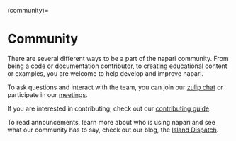 (community)=
# Community

There are several different ways to be a part of the napari community. From
being a code or documentation contributor, to creating educational content or
examples, you are welcome to help develop and improve napari.

To ask questions and interact with the team, you can join our
[zulip chat](https://napari.zulipchat.com/login/) or participate in our
[meetings](meeting-schedule).

If you are interested in contributing, check out our
[contributing guide](contributing).

To read announcements, learn more about who is using napari and see what our
community has to say, check out our blog, the
[Island Dispatch](https://napari.org/island-dispatch).